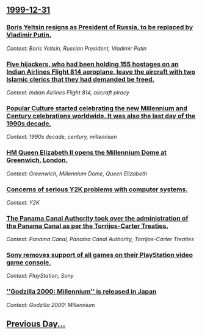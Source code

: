 ## [1999-12-31](/news/1999/12/31/index.md)

### [ Boris Yeltsin resigns as President of Russia, to be replaced by Vladimir Putin.](/news/1999/12/31/boris-yeltsin-resigns-as-president-of-russia-to-be-replaced-by-vladimir-putin.md)
_Context: Boris Yeltsin, Russian President, Vladimir Putin_

### [ Five hijackers, who had been holding 155 hostages on an Indian Airlines Flight 814 aeroplane, leave the aircraft with two Islamic clerics that they had demanded be freed.](/news/1999/12/31/five-hijackers-who-had-been-holding-155-hostages-on-an-indian-airlines-flight-814-aeroplane-leave-the-aircraft-with-two-islamic-clerics-t.md)
_Context: Indian Airlines Flight 814, aircraft piracy_

### [ Popular Culture started celebrating the new Millennium and Century celebrations worldwide. It was also the last day of the 1990s decade.](/news/1999/12/31/popular-culture-started-celebrating-the-new-millennium-and-century-celebrations-worldwide-it-was-also-the-last-day-of-the-1990s-decade.md)
_Context: 1990s decade, century, millennium_

### [ HM Queen Elizabeth II opens the Millennium Dome at Greenwich, London.](/news/1999/12/31/hm-queen-elizabeth-ii-opens-the-millennium-dome-at-greenwich-london.md)
_Context: Greenwich, Millennium Dome, Queen Elizabeth_

### [ Concerns of serious Y2K problems with computer systems.](/news/1999/12/31/concerns-of-serious-y2k-problems-with-computer-systems.md)
_Context: Y2K_

### [ The Panama Canal Authority took over the administration of the Panama Canal as per the Torrijos-Carter Treaties.](/news/1999/12/31/the-panama-canal-authority-took-over-the-administration-of-the-panama-canal-as-per-the-torrijosacarter-treaties.md)
_Context: Panama Canal, Panama Canal Authority, Torrijos-Carter Treaties_

### [ Sony removes support of all games on their PlayStation video game console.](/news/1999/12/31/sony-removes-support-of-all-games-on-their-playstation-video-game-console.md)
_Context: PlayStation, Sony_

### [ ''Godzilla 2000: Millennium'' is released in Japan](/news/1999/12/31/godzilla-2000-millennium-is-released-in-japan.md)
_Context: Godzilla 2000: Millennium_

## [Previous Day...](/news/1999/12/30/index.md)

